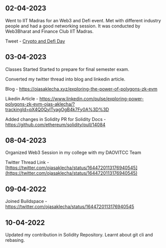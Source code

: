 ## 02-04-2023

Went to IIT Madras for an Web3 and Defi event. Met with different industry people and had a good networking session. 
It was conducted by Web3Bharat and Finance Club IIT Madras.

Tweet - [Crypto and Defi Day](https://twitter.com/ojasaklecha/status/1642724140330409986)

## 03-04-2023

Classes Started Started to prepare for final semester exam.

Converted my twitter thread into blog and linkedin article.

Blog - 
https://ojasaklecha.xyz/exploring-the-power-of-polygons-zk-evm

Likedin Article - 
https://www.linkedin.com/pulse/exploring-power-polygons-zk-evm-ojas-aklecha/?trackingId=pX4Q0QylTyagOgB4k7Fy0A%3D%3D

Added changes in Solidity PR for Solidity Docs - 
https://github.com/ethereum/solidity/pull/14084

## 08-04-2023

Organized Web3 Session in my college with my DAOVITCC Team

Twitter Thread Link - [https://twitter.com/ojasaklecha/status/1644720113176940545](https://twitter.com/ojasaklecha/status/1644720113176940545)

## 09-04-2022

Joined Buildspace - https://twitter.com/ojasaklecha/status/1644720113176940545

## 10-04-2022
Updated my contribution in Solidity Repository. Learnt about git cli and rebasing.

